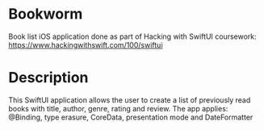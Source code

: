 # Bookworm
Book list iOS application done as part of Hacking with SwiftUI coursework: https://www.hackingwithswift.com/100/swiftui

# Description
This SwiftUI application allows the user to create a list of previously read books with title, author, genre, rating and review.
The app applies: @Binding, type erasure, CoreData, presentation mode and DateFormatter
